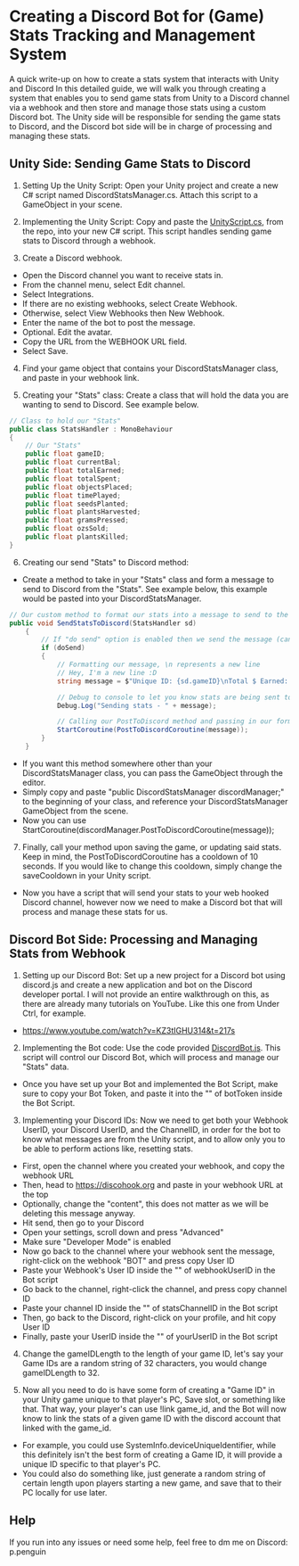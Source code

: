 
# Creating a Discord Bot for (Game) Stats Tracking and Management System

A quick write-up on how to create a stats system that interacts with Unity and Discord
In this detailed guide, we will walk you through creating a system that enables you to send game stats from Unity to a Discord channel via a webhook and then store and manage those stats using a custom Discord bot. The Unity side will be responsible for sending the game stats to Discord, and the Discord bot side will be in charge of processing and managing these stats.




## Unity Side: Sending Game Stats to Discord
1. Setting Up the Unity Script:
Open your Unity project and create a new C# script named DiscordStatsManager.cs.
Attach this script to a GameObject in your scene.

2. Implementing the Unity Script:
Copy and paste the [UnityScript.cs](UnityScript.cs), from the repo, into your new C# script. This script handles sending game stats to Discord through a webhook.

3. Create a Discord webhook.
- Open the Discord channel you want to receive stats in.
- From the channel menu, select Edit channel.
- Select Integrations.
- If there are no existing webhooks, select Create Webhook. 
- Otherwise, select View Webhooks then New Webhook.
- Enter the name of the bot to post the message.
- Optional. Edit the avatar.
- Copy the URL from the WEBHOOK URL field.
- Select Save.

4. Find your game object that contains your DiscordStatsManager class, and paste in your webhook link.

5. Creating your "Stats" class:
Create a class that will hold the data you are wanting to send to Discord. See example below.
```c#
// Class to hold our "Stats"
public class StatsHandler : MonoBehaviour
{
    // Our "Stats"
    public float gameID;
    public float currentBal;
    public float totalEarned;
    public float totalSpent;
    public float objectsPlaced;
    public float timePlayed;
    public float seedsPlanted;
    public float plantsHarvested;
    public float gramsPressed;
    public float ozsSold;
    public float plantsKilled;
}
```

6. Creating our send "Stats" to Discord method:
- Create a method to take in your "Stats" class and form a message to send to Discord from the "Stats". See example below, this example would be pasted into your DiscordStatsManager.
```c#
// Our custom method to format our stats into a message to send to the Discord webhook
public void SendStatsToDiscord(StatsHandler sd)
    {
        // If "do send" option is enabled then we send the message (can change in editor in case you don't want stats to be sent temporarily)
        if (doSend)
        {
            // Formatting our message, \n represents a new line
            // Hey, I'm a new line :D
            string message = $"Unique ID: {sd.gameID}\nTotal $ Earned: {sd.totalEarned}\nTotal $ Spent: {sd.totalSpent}\nTotal Objects Placed: {sd.objectsPlaced}\nTotal Time Played: {sd.timePlayed}\nTotal Seeds Planted: {sd.seedsPlanted}\nTotal Plants Harvested: {sd.plantsHarvested}\nTotal Grams Pressed: {sd.gramsPressed}\nTotal Ozs Sold: {sd.ozsSold}\nTotal Plants Killed: {sd.plantsKilled}\nEnd";

            // Debug to console to let you know stats are being sent to Discord
            Debug.Log("Sending stats - " + message);

            // Calling our PostToDiscord method and passing in our formatted stats message
            StartCoroutine(PostToDiscordCoroutine(message));
        }
    }
```
- If you want this method somewhere other than your DiscordStatsManager class, you can pass the GameObject through the editor.
- Simply copy and paste "public DiscordStatsManager discordManager;" to the beginning of your class, and reference your DiscordStatsManager GameObject from the scene.
- Now you can use StartCoroutine(discordManager.PostToDiscordCoroutine(message));

7. Finally, call your method upon saving the game, or updating said stats. Keep in mind, the PostToDiscordCoroutine has a cooldown of 10 seconds. If you would like to change this cooldown, simply change the saveCooldown in your Unity script.

- Now you have a script that will send your stats to your web hooked Discord channel, however now we need to make a Discord bot that will process and manage these stats for us.

## Discord Bot Side: Processing and Managing Stats from Webhook

1. Setting up our Discord Bot:
Set up a new project for a Discord bot using discord.js and create a new application and bot on the Discord developer portal. I will not provide an entire walkthrough on this, as there are already many tutorials on YouTube. Like this one from Under Ctrl, for example.
- https://www.youtube.com/watch?v=KZ3tIGHU314&t=217s

2. Implementing the Bot code:
Use the code provided [DiscordBot.js](DiscordBot.js). This script will control our Discord Bot, which will process and manage our "Stats" data.
- Once you have set up your Bot and implemented the Bot Script, make sure to copy your Bot Token, and paste it into the "" of botToken inside the Bot Script.

3. Implementing your Discord IDs:
Now we need to get both your Webhook UserID, your Discord UserID, and the ChannelID, in order for the bot to know what messages are from the Unity script, and to allow only you to be able to perform actions like, resetting stats.
- First, open the channel where you created your webhook, and copy the webhook URL
- Then, head to https://discohook.org and paste in your webhook URL at the top
- Optionally, change the "content", this does not matter as we will be deleting this message anyway.
- Hit send, then go to your Discord
- Open your settings, scroll down and press "Advanced"
- Make sure "Developer Mode" is enabled
- Now go back to the channel where your webhook sent the message, right-click on the webhook "BOT" and press copy User ID
- Paste your Webhook's User ID inside the "" of webhookUserID in the Bot script
- Go back to the channel, right-click the channel, and press copy channel ID
- Paste your channel ID inside the "" of statsChannelID in the Bot script
- Then, go back to the Discord, right-click on your profile, and hit copy User ID
- Finally, paste your UserID inside the "" of yourUserID in the Bot script

4. Change the gameIDLength to the length of your game ID, let's say your Game IDs are a random string of 32 characters, you would change gameIDLength to 32.

5. Now all you need to do is have some form of creating a "Game ID" in your Unity game unique to that player's PC, Save slot, or something like that. That way, your player's can use !link game_id, and the Bot will now know to link the stats of a given game ID with the discord account that linked with the game_id.
- For example, you could use SystemInfo.deviceUniqueIdentifier, while this definitely isn't the best form of creating a Game ID, it will provide a unique ID specific to that player's PC.
- You could also do something like, just generate a random string of certain length upon players starting a new game, and save that to their PC locally for use later.

## Help
If you run into any issues or need some help, feel free to dm me on Discord: p.penguin
